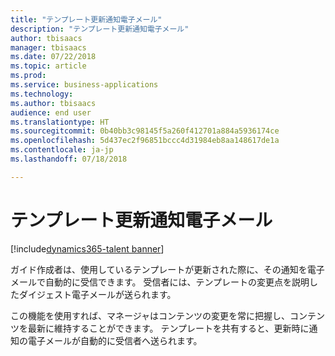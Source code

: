 ```yaml
---
title: "テンプレート更新通知電子メール"
description: "テンプレート更新通知電子メール"
author: tbisaacs
manager: tbisaacs
ms.date: 07/22/2018
ms.topic: article
ms.prod: 
ms.service: business-applications
ms.technology: 
ms.author: tbisaacs
audience: end user
ms.translationtype: HT
ms.sourcegitcommit: 0b40bb3c98145f5a260f412701a884a5936174ce
ms.openlocfilehash: 5d437ec2f96851bccc4d31984eb8aa148617de1a
ms.contentlocale: ja-jp
ms.lasthandoff: 07/18/2018

---
```

#  <a name="template-update-notification-email"></a>テンプレート更新通知電子メール

[!include[dynamics365-talent banner](../../includes/dynamics365-talent.md)]





ガイド作成者は、使用しているテンプレートが更新された際に、その通知を電子メールで自動的に受信できます。 受信者には、テンプレートの変更点を説明したダイジェスト電子メールが送られます。 

この機能を使用すれば、マネージャはコンテンツの変更を常に把握し、コンテンツを最新に維持することができます。 テンプレートを共有すると、更新時に通知の電子メールが自動的に受信者へ送られます。

<!--
# Who uses this feature  
Managers
# License required
Talent license 
# Development status
In development
# Target timeframe
* Public Preview: June
* GA: July
-->

